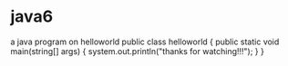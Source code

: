 # java6
a java program on helloworld
public class helloworld
{
   public static void main(string[] args)
   {
     system.out.println("thanks for watching!!!");
    }
}
